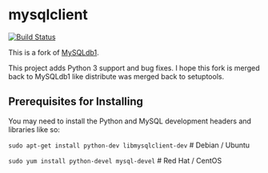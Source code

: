 mysqlclient
===========

[![Build Status](https://secure.travis-ci.org/PyMySQL/mysqlclient-python.png)](http://travis-ci.org/PyMySQL/mysqlclient-python)

This is a fork of [MySQLdb1](https://github.com/farcepest/MySQLdb1).

This project adds Python 3 support and bug fixes.
I hope this fork is merged back to MySQLdb1 like distribute was merged back to setuptools.

Prerequisites for Installing
----------------------------

You may need to install the Python and MySQL development headers and libraries like so:

`sudo apt-get install python-dev libmysqlclient-dev`  # Debian / Ubuntu

`sudo yum install python-devel mysql-devel`  # Red Hat / CentOS
